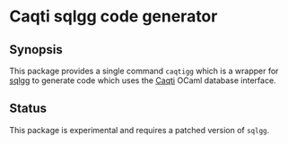 # Caqti sqlgg code generator

## Synopsis

This package provides a single command `caqtigg` which is a wrapper for
[sqlgg](http://ygrek.org.ua/p/sqlgg/) to generate code which uses the
[Caqti](https://github.com/paurkedal/ocaml-caqti) OCaml database interface.

## Status

This package is experimental and requires a patched version of `sqlgg`.
